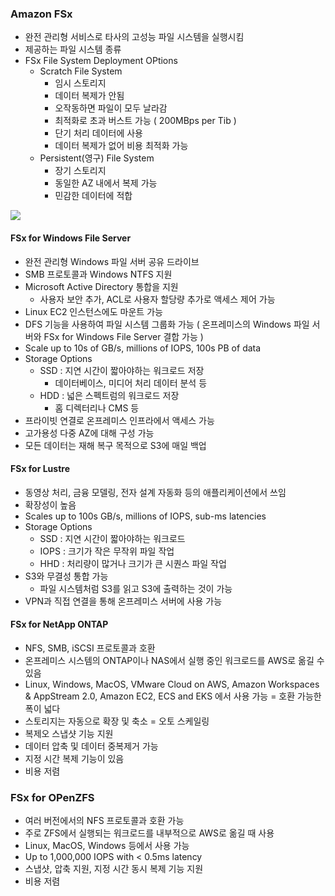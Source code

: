 ### Amazon FSx ###
- 완전 관리형 서비스로 타사의 고성능 파일 시스템을 실행시킴
- 제공하는 파일 시스템 종류
- FSx File System Deployment OPtions
  - Scratch File System
    - 임시 스토리지
    - 데이터 복제가 안됨
    - 오작동하면 파일이 모두 날라감
    - 최적화로 초과 버스트 가능 ( 200MBps per Tib )
    - 단기 처리 데이터에 사용
    - 데이터 복제가 없어 비용 최적화 가능
  - Persistent(영구) File System
    - 장기 스토리지
    - 동일한 AZ 내에서 복제 가능
    - 민감한 데이터에 적합

![](https://velog.velcdn.com/images/xodbs1123/post/2c203779-6a82-4b57-b3c6-054049567363/image.png)

#### FSx for Windows File Server ####
  - 완전 관리형 Windows 파일 서버 공유 드라이브
  - SMB 프로토콜과 Windows NTFS 지원
  - Microsoft Active Directory 통합을 지원
    - 사용자 보안 추가, ACL로 사용자 할당량 추가로 액세스 제어 가능
  - Linux EC2 인스턴스에도 마운트 가능
  - DFS 기능을 사용하여 파일 시스템 그룹화 가능 ( 온프레미스의 Windows 파일 서버와 FSx for Windows File Server 결합 가능 )
  - Scale up to 10s of GB/s, millions of IOPS, 100s PB of data
  - Storage Options
    - SSD : 지연 시간이 짧아야하는 워크로드 저장
      - 데이터베이스, 미디어 처리 데이터 분석 등
    - HDD : 넓은 스펙트럼의 워크로드 저장
      - 홈 디렉터리나 CMS 등
   - 프라이빗 연결로 온프레미스 인프라에서 액세스 가능
   - 고가용성 다중 AZ에 대해 구성 가능
   - 모든 데이터는 재해 복구 목적으로 S3에 매일 백업
#### FSx for Lustre ####
- 동영상 처리, 금융 모델링, 전자 설계 자동화 등의 애플리케이션에서 쓰임
- 확장성이 높음
- Scales up to 100s GB/s, millions of IOPS, sub-ms latencies
- Storage Options
    - SSD : 지연 시간이 짧아야하는 워크로드
    - IOPS : 크기가 작은 무작위 파일 작업
    - HHD : 처리량이 많거나 크기가 큰 시퀀스 파일 작업
 - S3와 무결성 통합 가능
   - 파일 시스템처럼 S3를 읽고 S3에 출력하는 것이 가능
 - VPN과 직접 연결을 통해 온프레미스 서버에 사용 가능

#### FSx for NetApp ONTAP ####
- NFS, SMB, iSCSI 프로토콜과 호환
- 온프레미스 시스템의 ONTAP이나 NAS에서 실행 중인 워크로드를 AWS로 옮길 수 있음
- Linux, Windows, MacOS, VMware Cloud on AWS, Amazon Workspaces & AppStream 2.0, Amazon EC2, ECS and EKS 에서 사용 가능 = 호환 가능한 폭이 넓다
- 스토리지는 자동으로 확장 및 축소 = 오토 스케일링
- 복제오 스냅샷 기능 지원
- 데이터 압축 및 데이터 중복제거 가능
- 지정 시간 복제 기능이 있음
- 비용 저렴

### FSx for OPenZFS ###
- 여러 버전에서의 NFS 프로토콜과 호환 가능
- 주로 ZFS에서 실행되는 워크로드를 내부적으로 AWS로 옮길 때 사용
- Linux, MacOS, Windows 등에서 사용  가능
- Up to 1,000,000 IOPS with < 0.5ms latency
- 스냅샷, 압축 지원, 지정 시간 동시 복제 기능 지원
- 비용 저렴
